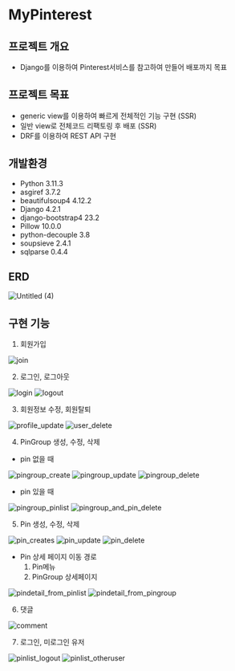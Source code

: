 # MyPinterest
## 프로젝트 개요
* Django를 이용하여 Pinterest서비스를 참고하여 만들어 배포까지 목표
## 프로젝트 목표
* generic view를 이용하여 빠르게 전체적인 기능 구현 (SSR)
* 일반 view로 전체코드 리팩토링 후 배포 (SSR)
* DRF를 이용하여 REST API 구현
## 개발환경
* Python 3.11.3
* asgiref 3.7.2
* beautifulsoup4 4.12.2
* Django 4.2.1
* django-bootstrap4 23.2
* Pillow 10.0.0
* python-decouple 3.8
* soupsieve 2.4.1
* sqlparse 0.4.4
## ERD
![Untitled (4)](https://github.com/pok125/MyPinterest/assets/26684769/edd7e9cb-2ddd-407b-bb7f-6ce2b1840092)

## 구현 기능
1. 회원가입

![join](https://github.com/pok125/MyPinterest/assets/26684769/b7a1cdef-6fab-4253-99d3-f6c184272de0)

2. 로그인, 로그아웃

![login](https://github.com/pok125/MyPinterest/assets/26684769/9b0cc9c4-f85a-49fe-827d-6e7cc2886db5)
![logout](https://github.com/pok125/MyPinterest/assets/26684769/71f675b1-991f-4fc3-8d0d-75e8b56bfb72)

3. 회원정보 수정, 회원탈퇴

![profile_update](https://github.com/pok125/MyPinterest/assets/26684769/27470fd4-407e-4073-9246-cdc8e9cc84ba)
![user_delete](https://github.com/pok125/MyPinterest/assets/26684769/90ba2b82-fd07-46c3-82df-6b8c2eb05f33)

4. PinGroup 생성, 수정, 삭제
- pin 없을 때

![pingroup_create](https://github.com/pok125/MyPinterest/assets/26684769/08b2e3c0-75a3-4608-a48a-8e68a3b784c6)
![pingroup_update](https://github.com/pok125/MyPinterest/assets/26684769/60d3039a-7fc3-4ccc-963b-93deaf55cb57)
![pingroup_delete](https://github.com/pok125/MyPinterest/assets/26684769/aff967a0-7b5f-4da0-872a-71196e09e051)

- pin 있을 때

![pingroup_pinlist](https://github.com/pok125/MyPinterest/assets/26684769/95bab2e6-782f-439c-9012-16fcfa45fc36)
![pingroup_and_pin_delete](https://github.com/pok125/MyPinterest/assets/26684769/772276b6-ee42-42ab-918d-8726b7507dbb)

5. Pin 생성, 수정, 삭제

![pin_creates](https://github.com/pok125/MyPinterest/assets/26684769/fdef417a-df60-4c22-b4d7-d530279e8a88)
![pin_update](https://github.com/pok125/MyPinterest/assets/26684769/24bddb70-26e0-4bfc-9212-7a2083425b42)
![pin_delete](https://github.com/pok125/MyPinterest/assets/26684769/068fb2e7-3cfe-41f8-8eef-097fb8d9d476)

- Pin 상세 페이지 이동 경로
  1) Pin메뉴
  2) PinGroup 상세페이지

![pindetail_from_pinlist](https://github.com/pok125/MyPinterest/assets/26684769/14939221-8cde-43b0-8043-f4d47b5ce4f6)
![pindetail_from_pingroup](https://github.com/pok125/MyPinterest/assets/26684769/f6e4e1db-9b6b-4469-980a-8c2c6a71d39d)

6. 댓글

![comment](https://github.com/pok125/MyPinterest/assets/26684769/fb205339-b66b-45e4-a282-49d57127f1ab)

7. 로그인, 미로그인 유저

![pinlist_logout](https://github.com/pok125/MyPinterest/assets/26684769/bc235607-3df5-47c8-a59e-cf94bad789d1)
![pinlist_otheruser](https://github.com/pok125/MyPinterest/assets/26684769/a94d5b19-c62d-4e5b-aeb3-b96316f71751)
